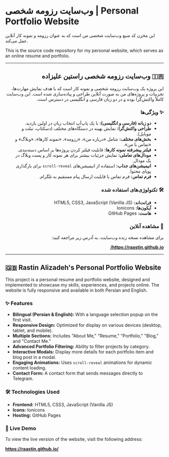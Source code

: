 # وب‌سایت رزومه شخصی | Personal Portfolio Website

این مخزن کد منبع وب‌سایت شخصی من است که به عنوان رزومه و نمونه کار آنلاین عمل می‌کند.

This is the source code repository for my personal website, which serves as an online resume and portfolio.

---

<div dir="rtl">

## 🇮🇷 وب‌سایت رزومه شخصی راستین علیزاده

این پروژه یک وب‌سایت رزومه شخصی و نمونه کار است که با هدف نمایش مهارت‌ها، تجربیات و پروژه‌های من به صورت آنلاین طراحی و پیاده‌سازی شده است. این وب‌سایت کاملاً واکنش‌گرا بوده و در دو زبان فارسی و انگلیسی در دسترس است.

### ✨ ویژگی‌ها

- **دو زبانه (فارسی و انگلیسی):** با یک پاپ‌آپ انتخاب زبان در اولین بازدید.
- **طراحی واکنش‌گرا:** نمایش بهینه در دستگاه‌های مختلف (دسکتاپ، تبلت و موبایل).
- **بخش‌های مختلف:** شامل «درباره من»، «رزومه»، «نمونه کارها»، «وبلاگ» و «تماس با من».
- **فیلتر پیشرفته نمونه کارها:** قابلیت فیلتر کردن پروژه‌ها بر اساس دسته‌بندی.
- **مودال‌های تعاملی:** نمایش جزئیات بیشتر برای هر نمونه کار و پست وبلاگ در یک مودال.
- **انیمیشن‌های جذاب:** استفاده از انیمیشن‌های `scroll-reveal` برای بارگذاری پویای محتوا.
- **فرم تماس:** فرم تماس با قابلیت ارسال پیام مستقیم به تلگرام.

### 🛠️ تکنولوژی‌های استفاده شده

- **فرانت‌اند:** HTML5, CSS3, JavaScript (Vanilla JS)
- **آیکون‌ها:** Ionicons
- **هاست:** GitHub Pages

### 🚀 مشاهده آنلاین

برای مشاهده نسخه زنده وب‌سایت، به آدرس زیر مراجعه کنید:

**https://raastin.github.io/**

</div>

---

<div dir="ltr">

## 🇬🇧 Rastin Alizadeh's Personal Portfolio Website

This project is a personal resume and portfolio website, designed and implemented to showcase my skills, experiences, and projects online. The website is fully responsive and available in both Persian and English.

### ✨ Features

- **Bilingual (Persian & English):** With a language selection popup on the first visit.
- **Responsive Design:** Optimized for display on various devices (desktop, tablet, and mobile).
- **Multiple Sections:** Includes "About Me," "Resume," "Portfolio," "Blog," and "Contact Me."
- **Advanced Portfolio Filtering:** Ability to filter projects by category.
- **Interactive Modals:** Display more details for each portfolio item and blog post in a modal.
- **Engaging Animations:** Uses `scroll-reveal` animations for dynamic content loading.
- **Contact Form:** A contact form that sends messages directly to Telegram.

### 🛠️ Technologies Used

- **Frontend:** HTML5, CSS3, JavaScript (Vanilla JS)
- **Icons:** Ionicons
- **Hosting:** GitHub Pages

### 🚀 Live Demo

To view the live version of the website, visit the following address:

**https://raastin.github.io/**

</div>
